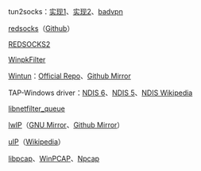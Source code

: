 tun2socks：[实现1](https://github.com/xjasonlyu/tun2socks)、[实现2](https://github.com/eycorsican/go-tun2socks)、[badvpn](https://github.com/ambrop72/badvpn)

[redsocks](http://darkk.net.ru/redsocks/)（[Github](https://github.com/darkk/redsocks)）

[REDSOCKS2](https://github.com/semigodking/redsocks)

[WinpkFilter](https://www.ntkernel.com/windows-packet-filter/)

[Wintun](https://www.wintun.net/)：[Official Repo](https://git.zx2c4.com/wintun)、[Github Mirror](https://github.com/WireGuard/wintun)

TAP-Windows driver：[NDIS 6](https://github.com/OpenVPN/tap-windows6)、[NDIS 5](https://github.com/OpenVPN/tap-windows)、[NDIS Wikipedia](https://zh.wikipedia.org/zh-cn/%E7%B6%B2%E7%B5%A1%E9%A9%85%E5%8B%95%E7%A8%8B%E5%BC%8F%E4%BB%8B%E9%9D%A2%E8%A6%8F%E7%AF%84)

[libnetfilter_queue](https://www.netfilter.org/projects/libnetfilter_queue/)

[lwIP](http://www.nongnu.org/lwip/2_1_x/index.html)（[GNU Mirror](https://savannah.nongnu.org/projects/lwip/)、[Github Mirror](https://github.com/lwip-tcpip/lwip)）

[uIP](https://github.com/adamdunkels/uip)（[Wikipedia](https://en.wikipedia.org/wiki/UIP_(micro_IP))）

[libpcap](https://www.tcpdump.org/)、[WinPCAP](https://www.winpcap.org/)、[Npcap](https://nmap.org/npcap/)
